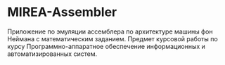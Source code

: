 # MIREA-Assembler
Приложение по эмуляции ассемблера по архитектуре машины фон Неймана с математическим заданием. Предмет курсовой работы по курсу Программно-аппаратное обеспечение информационных и автоматизированных систем.
